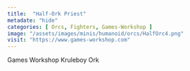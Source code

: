 ```yaml
---
title:  "Half-Ork Priest"
metadate: "hide"
categories: [ Orcs, Fighters, Games-Workshop ]
image: "/assets/images/minis/humanoid/orcs/HalfOrc4.png"
visit: "https://www.games-workshop.com"
---
```

Games Workshop Kruleboy Ork